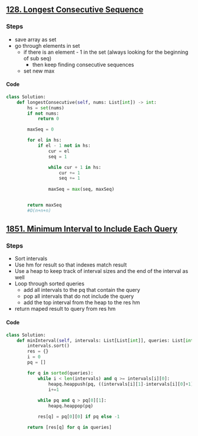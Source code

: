 ## [128. Longest Consecutive Sequence](https://leetcode.com/problems/longest-consecutive-sequence/)
### Steps
- save array as set
- go through elements in set
	- if there is an element  - 1 in the set (always looking for the beginning of sub seq)
		- then keep finding consecutive sequences
	- set new max

#### Code
```Python
class Solution:
    def longestConsecutive(self, nums: List[int]) -> int:
        hs = set(nums)
        if not nums:
            return 0

        maxSeq = 0

        for el in hs:
            if el - 1 not in hs:
                cur = el
                seq = 1

                while cur + 1 in hs:
                    cur += 1
                    seq += 1
                
                maxSeq = max(seq, maxSeq)


        return maxSeq
        #O(n+n+n)
```

## [1851. Minimum Interval to Include Each Query](https://leetcode.com/problems/minimum-interval-to-include-each-query/)
### Steps
- Sort intervals
- Use hm for result so that indexes match result
- Use a heap to keep track of interval sizes and the end of the interval as well
- Loop through sorted queries
	- add all intervals to the pq that contain the query
	- pop all intervals that do not include the query
	- add the top interval from the heap to the res hm
- return maped result to query from res hm

#### Code
```python
class Solution:
    def minInterval(self, intervals: List[List[int]], queries: List[int]) -> List[int]:
        intervals.sort()
        res = {}
        i = 0
        pq = []

        for q in sorted(queries):
            while i < len(intervals) and q >= intervals[i][0]:
                heapq.heappush(pq, ((intervals[i][1]-intervals[i][0]+1), intervals[i][1]))
                i+=1
            
            while pq and q > pq[0][1]:
                heapq.heappop(pq)

            res[q] = pq[0][0] if pq else -1

        return [res[q] for q in queries]
```